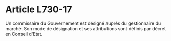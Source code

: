 # Article L730-17

Un commissaire du Gouvernement est désigné auprès du gestionnaire du marché. Son mode de désignation et ses attributions sont définis par décret en Conseil d'Etat.